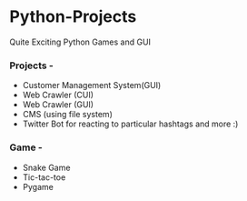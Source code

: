 # Python-Projects
Quite Exciting Python Games and GUI 


### Projects - 
 - Customer Management System(GUI)
 - Web Crawler (CUI)
 - Web Crawler (GUI)
 - CMS (using file system)
 - Twitter Bot for reacting to particular hashtags and more :)
 
 
### Game - 
 - Snake Game 
 - Tic-tac-toe
 - Pygame
 
